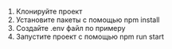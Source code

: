 1) Клонируйте проект
2) Установите пакеты с помощью npm install
3) Создайте .env файл по примеру
4) Запустите проект с помощью npm run start
